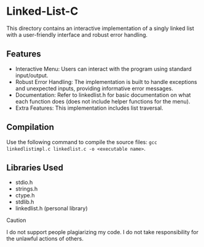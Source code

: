 # Linked-List-C
This directory contains an interactive implementation of a singly linked list with a user-friendly interface and robust error handling.

## Features
- Interactive Menu: Users can interact with the program using standard input/output.
- Robust Error Handling: The implementation is built to handle exceptions and unexpected inputs, providing informative error messages.
- Documentation: Refer to linkedlist.h for basic documentation on what each function does (does not include helper functions for the menu).
- Extra Features: This implementation includes list traversal.

## Compilation
 Use the following command to compile the source files: `gcc linkedlistimpl.c linkedlist.c -o <executable name>`.

## Libraries Used
- stdio.h
- strings.h
- ctype.h
- stdlib.h
- linkedlist.h (personal library)

> [!CAUTION]
> I do not support people plagiarizing my code. I do not take responsibility for the unlawful actions of others.